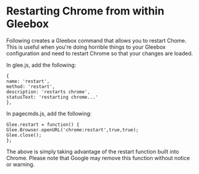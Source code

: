 # Restarting Chrome from within Gleebox

Following creates a Gleebox command that allows you to restart Chome.  This is useful when you're doing horrible things to your Gleebox configuration and need to restart Chrome so that your changes are loaded.

In glee.js, add the following:

    {
    name: 'restart',
    method: 'restart',
    description: 'restarts chrome',
    statusText: 'restarting chrome...'
    },

In pagecmds.js, add the following:

    Glee.restart = function() {
    Glee.Browser.openURL('chrome:restart',true,true);
    Glee.close();
    };

The above is simply taking advantage of the restart function built into Chrome.  Please note that Google may remove this function without notice or warning.
